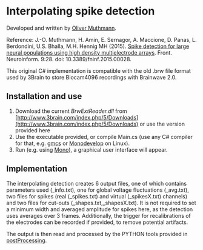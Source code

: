 Interpolating spike detection
=============================

Developed and written by [Oliver Muthmann](ollimuh@googlemail.com).

Reference: J.-O. Muthmann, H. Amin, E. Sernagor, A. Maccione, D. Panas, L. Berdondini, U.S. Bhalla, M.H. Hennig MH (2015). [Spike detection for large neural populations using high density multielectrode arrays](http://journal.frontiersin.org/article/10.3389/fninf.2015.00028/abstract). Front. Neuroinform. 9:28. doi: 10.3389/fninf.2015.00028.

This original C# implementation is compatible with the old .brw file format used by 3Brain to store Biocam4096 recordings with Brainwave 2.0.

## Installation and use

1. Download the current *BrwExtReader.dll* from [http://www.3brain.com/index.php/5/Downloads](http://www.3brain.com/index.php/5/Downloads) or use the version provided here
2. Use the executable provided, or compile Main.cs (use any C# compiler for that, e.g. [gmcs](http://www.mono-project.com/docs/about-mono/languages/csharp/) or [Monodevelop](http://www.monodevelop.com/) on Linux).
3. Run (e.g. using [Mono](http://www.mono-project.com/)), a graphical user interface will appear.

## Implementation

The interpolating detection creates 6 output files, one of which contains parameters used (_info.txt), one for global voltage fluctuations (_avg.txt), two files for spikes (real (_spikes.txt) and virtual (_spikesX.txt) channels) and two files for cut-outs (_shapes.txt,_shapesX.txt). It is not required to set a minimum width and averaged amplitude for spikes here, as the detection uses averages over 3 frames. Additionally, the trigger for recalibrations of the electrodes can be recorded if provided, to remove potential artifacts.

The output is then read and processed by the PYTHON tools provided in [postProcessing](../postProcessing).
